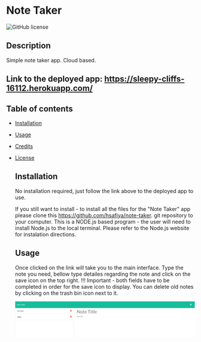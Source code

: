 # Note Taker
  ![GitHub license](https://img.shields.io/badge/license-MIT-blue.svg)

  ## Description
  Simple note taker app. Cloud based.
  
  ## Link to the deployed app: https://sleepy-cliffs-16112.herokuapp.com/

## Table of contents
* [Installation](#installation)
* [Usage](#usage)
* [Credits](#credits)
* [License](#licence)
  

  ## Installation
  
  No installation required, just follow the link above to the deployed app to use.
  
  If you still want to install - to install all the files for the "Note Taker" app please clone this https://github.com/hsafiya/note-taker. git repository to your computer. 
  This is a NODE.js based program - the user will need to install Node.js to the local terminal. Please refer to the Node.js website for instalation directions.

  
  ## Usage
  Once clicked on the link  will take you to the main interface. Type the note you need, bellow type detailes regarding the note and click on the save icon on the top right. !!! Important - both fields have to be completed in order for the save icon to display.
  You can delete old notes by clicking on the trash bin icon next to it.
  
  ![GitHub Logo](./img/screenshot.png)
